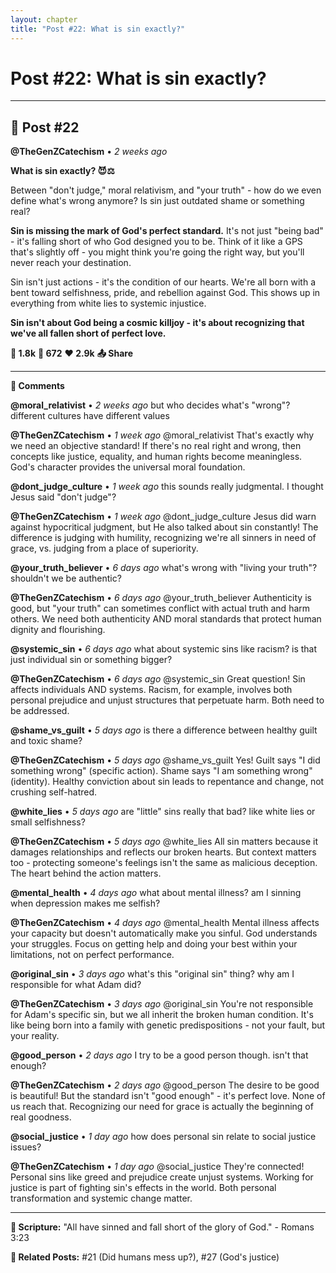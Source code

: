 ```yaml
---
layout: chapter
title: "Post #22: What is sin exactly?"
---
```

# Post #22: What is sin exactly?

---

## 📱 Post #22

**@TheGenZCatechism** • *2 weeks ago*

**What is sin exactly? 😈⚖️**

Between "don't judge," moral relativism, and "your truth" - how do we even define what's wrong anymore? Is sin just outdated shame or something real?

**Sin is missing the mark of God's perfect standard.** It's not just "being bad" - it's falling short of who God designed you to be. Think of it like a GPS that's slightly off - you might think you're going the right way, but you'll never reach your destination.

Sin isn't just actions - it's the condition of our hearts. We're all born with a bent toward selfishness, pride, and rebellion against God. This shows up in everything from white lies to systemic injustice.

**Sin isn't about God being a cosmic killjoy - it's about recognizing that we've all fallen short of perfect love.**

**💭 1.8k** **🔄 672** **❤️ 2.9k** **📤 Share**

---

**💬 Comments**

**@moral_relativist** • *2 weeks ago*
but who decides what's "wrong"? different cultures have different values

**@TheGenZCatechism** • *1 week ago*
@moral_relativist That's exactly why we need an objective standard! If there's no real right and wrong, then concepts like justice, equality, and human rights become meaningless. God's character provides the universal moral foundation.

**@dont_judge_culture** • *1 week ago*
this sounds really judgmental. I thought Jesus said "don't judge"?

**@TheGenZCatechism** • *1 week ago*
@dont_judge_culture Jesus did warn against hypocritical judgment, but He also talked about sin constantly! The difference is judging with humility, recognizing we're all sinners in need of grace, vs. judging from a place of superiority.

**@your_truth_believer** • *6 days ago*
what's wrong with "living your truth"? shouldn't we be authentic?

**@TheGenZCatechism** • *6 days ago*
@your_truth_believer Authenticity is good, but "your truth" can sometimes conflict with actual truth and harm others. We need both authenticity AND moral standards that protect human dignity and flourishing.

**@systemic_sin** • *6 days ago*
what about systemic sins like racism? is that just individual sin or something bigger?

**@TheGenZCatechism** • *6 days ago*
@systemic_sin Great question! Sin affects individuals AND systems. Racism, for example, involves both personal prejudice and unjust structures that perpetuate harm. Both need to be addressed.

**@shame_vs_guilt** • *5 days ago*
is there a difference between healthy guilt and toxic shame?

**@TheGenZCatechism** • *5 days ago*
@shame_vs_guilt Yes! Guilt says "I did something wrong" (specific action). Shame says "I am something wrong" (identity). Healthy conviction about sin leads to repentance and change, not crushing self-hatred.

**@white_lies** • *5 days ago*
are "little" sins really that bad? like white lies or small selfishness?

**@TheGenZCatechism** • *5 days ago*
@white_lies All sin matters because it damages relationships and reflects our broken hearts. But context matters too - protecting someone's feelings isn't the same as malicious deception. The heart behind the action matters.

**@mental_health** • *4 days ago*
what about mental illness? am I sinning when depression makes me selfish?

**@TheGenZCatechism** • *4 days ago*
@mental_health Mental illness affects your capacity but doesn't automatically make you sinful. God understands your struggles. Focus on getting help and doing your best within your limitations, not on perfect performance.

**@original_sin** • *3 days ago*
what's this "original sin" thing? why am I responsible for what Adam did?

**@TheGenZCatechism** • *3 days ago*
@original_sin You're not responsible for Adam's specific sin, but we all inherit the broken human condition. It's like being born into a family with genetic predispositions - not your fault, but your reality.

**@good_person** • *2 days ago*
I try to be a good person though. isn't that enough?

**@TheGenZCatechism** • *2 days ago*
@good_person The desire to be good is beautiful! But the standard isn't "good enough" - it's perfect love. None of us reach that. Recognizing our need for grace is actually the beginning of real goodness.

**@social_justice** • *1 day ago*
how does personal sin relate to social justice issues?

**@TheGenZCatechism** • *1 day ago*
@social_justice They're connected! Personal sins like greed and prejudice create unjust systems. Working for justice is part of fighting sin's effects in the world. Both personal transformation and systemic change matter.

---

**📖 Scripture:** "All have sinned and fall short of the glory of God." - Romans 3:23

**🔗 Related Posts:** #21 (Did humans mess up?), #27 (God's justice) 
